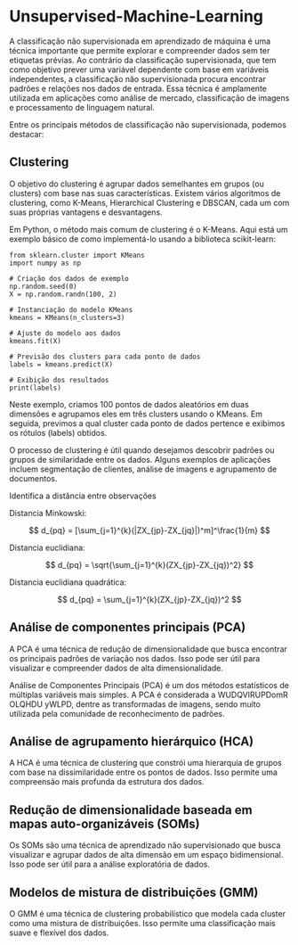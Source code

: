 # Unsupervised-Machine-Learning


A classificação não supervisionada em aprendizado de máquina é uma técnica importante que permite explorar e compreender dados sem ter etiquetas prévias. Ao contrário da classificação supervisionada, que tem como objetivo prever uma variável dependente com base em variáveis independentes, a classificação não supervisionada procura encontrar padrões e relações nos dados de entrada. Essa técnica é amplamente utilizada em aplicações como análise de mercado, classificação de imagens e processamento de linguagem natural.

Entre os principais métodos de classificação não supervisionada, podemos destacar:

## Clustering

O objetivo do clustering é agrupar dados semelhantes em grupos (ou clusters) com base nas suas características. Existem vários algoritmos de clustering, como K-Means, Hierarchical Clustering e DBSCAN, cada um com suas próprias vantagens e desvantagens.


Em Python, o método mais comum de clustering é o K-Means. Aqui está um exemplo básico de como implementá-lo usando a biblioteca scikit-learn:

``` 
from sklearn.cluster import KMeans
import numpy as np

# Criação dos dados de exemplo
np.random.seed(0)
X = np.random.randn(100, 2)

# Instanciação do modelo KMeans
kmeans = KMeans(n_clusters=3)

# Ajuste do modelo aos dados
kmeans.fit(X)

# Previsão dos clusters para cada ponto de dados
labels = kmeans.predict(X)

# Exibição dos resultados
print(labels)
```

Neste exemplo, criamos 100 pontos de dados aleatórios em duas dimensões e agrupamos eles em três clusters usando o KMeans. Em seguida, previmos a qual cluster cada ponto de dados pertence e exibimos os rótulos (labels) obtidos.

O processo de clustering é útil quando desejamos descobrir padrões ou grupos de similaridade entre os dados. Alguns exemplos de aplicações incluem segmentação de clientes, análise de imagens e agrupamento de documentos.

Identifica a distância entre observações


Distancia Minkowski:

$$ d_{pq} = [\sum_{j=1}^{k}(|ZX_{jp}-ZX_{jq}|)^m]^\frac{1}{m} $$




Distancia euclidiana: 


$$ d_{pq} = \sqrt{\sum_{j=1}^{k}(ZX_{jp}-ZX_{jq})^2} $$


Distancia euclidiana quadrática: 


$$ d_{pq} = \sum_{j=1}^{k}(ZX_{jp}-ZX_{jq})^2 $$

## Análise de componentes principais (PCA)
A PCA é uma técnica de redução de dimensionalidade que busca encontrar os principais padrões de variação nos dados. Isso pode ser útil para visualizar e compreender dados de alta dimensionalidade.

Análise de Componentes Principais (PCA) é um dos métodos estatísticos de múltiplas variáveis mais simples. A PCA é considerada a WUDQVIRUPDomR OLQHDU yWLPD, dentre as transformadas de imagens, sendo muito utilizada pela comunidade de reconhecimento de padrões.

## Análise de agrupamento hierárquico (HCA)
A HCA é uma técnica de clustering que constrói uma hierarquia de grupos com base na dissimilaridade entre os pontos de dados. Isso permite uma compreensão mais profunda da estrutura dos dados.

## Redução de dimensionalidade baseada em mapas auto-organizáveis (SOMs)
Os SOMs são uma técnica de aprendizado não supervisionado que busca visualizar e agrupar dados de alta dimensão em um espaço bidimensional. Isso pode ser útil para a análise exploratória de dados.

## Modelos de mistura de distribuições (GMM)
O GMM é uma técnica de clustering probabilístico que modela cada cluster como uma mistura de distribuições. Isso permite uma classificação mais suave e flexível dos dados.

